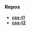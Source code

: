 ### Repos
- [**css-t1**](https://github.com/bobbyliu117/css-t1)
- [**css-t2**](https://github.com/bobbyliu117/css-t2)